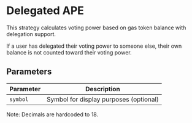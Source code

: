 # Delegated APE

This strategy calculates voting power based on gas token balance with delegation support.

If a user has delegated their voting power to someone else, their own balance is not counted toward their voting power.

## Parameters

| Parameter | Description |
| --------- | ----------- |
| `symbol` | Symbol for display purposes (optional) |

Note: Decimals are hardcoded to 18.

